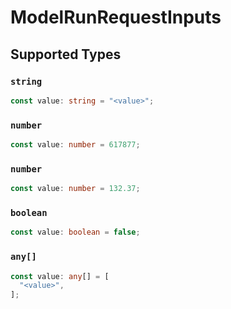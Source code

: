 # ModelRunRequestInputs


## Supported Types

### `string`

```typescript
const value: string = "<value>";
```

### `number`

```typescript
const value: number = 617877;
```

### `number`

```typescript
const value: number = 132.37;
```

### `boolean`

```typescript
const value: boolean = false;
```

### `any[]`

```typescript
const value: any[] = [
  "<value>",
];
```

